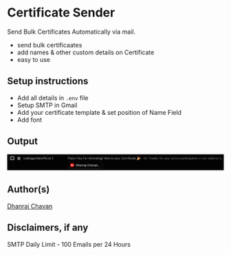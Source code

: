 # Certificate Sender

Send Bulk Certificates Automatically via mail.

- send bulk certificaates
- add names & other custom details on Certificate
- easy to use

## Setup instructions

- Add all details in `.env` file
- Setup SMTP in Gmail
- Add your certificate template & set position of Name Field
- Add font

## Output

![sample](sample.png)

## Author(s)

[Dhanraj Chavan](https://github.com/dhanrajdc7)

## Disclaimers, if any

SMTP Daily Limit - 100 Emails per 24 Hours
